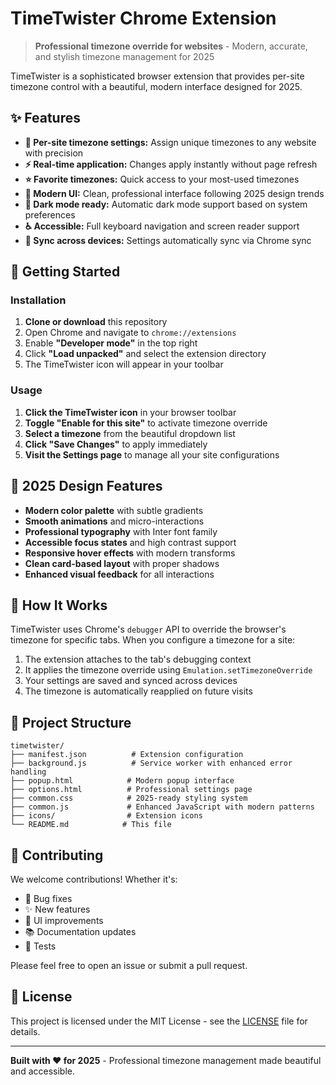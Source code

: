 # TimeTwister Chrome Extension

> **Professional timezone override for websites** - Modern, accurate, and stylish timezone management for 2025

TimeTwister is a sophisticated browser extension that provides per-site timezone control with a beautiful, modern interface designed for 2025.

## ✨ Features

- **🎯 Per-site timezone settings:** Assign unique timezones to any website with precision
- **⚡ Real-time application:** Changes apply instantly without page refresh
- **⭐ Favorite timezones:** Quick access to your most-used timezones
- **🎨 Modern UI:** Clean, professional interface following 2025 design trends
- **🌙 Dark mode ready:** Automatic dark mode support based on system preferences
- **♿ Accessible:** Full keyboard navigation and screen reader support
- **🔄 Sync across devices:** Settings automatically sync via Chrome sync

## 🚀 Getting Started

### Installation

1. **Clone or download** this repository
2. Open Chrome and navigate to `chrome://extensions`
3. Enable **"Developer mode"** in the top right
4. Click **"Load unpacked"** and select the extension directory
5. The TimeTwister icon will appear in your toolbar

### Usage

1. **Click the TimeTwister icon** in your browser toolbar
2. **Toggle "Enable for this site"** to activate timezone override
3. **Select a timezone** from the beautiful dropdown list
4. **Click "Save Changes"** to apply immediately
5. **Visit the Settings page** to manage all your site configurations

## 🎨 2025 Design Features

- **Modern color palette** with subtle gradients
- **Smooth animations** and micro-interactions
- **Professional typography** with Inter font family
- **Accessible focus states** and high contrast support
- **Responsive hover effects** with modern transforms
- **Clean card-based layout** with proper shadows
- **Enhanced visual feedback** for all interactions

## 🔧 How It Works

TimeTwister uses Chrome's `debugger` API to override the browser's timezone for specific tabs. When you configure a timezone for a site:

1. The extension attaches to the tab's debugging context
2. It applies the timezone override using `Emulation.setTimezoneOverride`
3. Your settings are saved and synced across devices
4. The timezone is automatically reapplied on future visits

## 📁 Project Structure

```
timetwister/
├── manifest.json          # Extension configuration
├── background.js          # Service worker with enhanced error handling
├── popup.html            # Modern popup interface
├── options.html          # Professional settings page
├── common.css            # 2025-ready styling system
├── common.js             # Enhanced JavaScript with modern patterns
├── icons/                # Extension icons
└── README.md            # This file
```

## 🤝 Contributing

We welcome contributions! Whether it's:

- 🐛 Bug fixes
- ✨ New features
- 🎨 UI improvements
- 📚 Documentation updates
- 🧪 Tests

Please feel free to open an issue or submit a pull request.

## 📄 License

This project is licensed under the MIT License - see the [LICENSE](LICENSE) file for details.

---

**Built with ❤️ for 2025** - Professional timezone management made beautiful and accessible.
